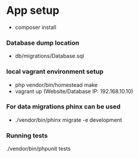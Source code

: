 # App setup

+ composer install

### Database dump location

+ db/migrations/Database.sql

### local vagrant environment setup

+ php vendor/bin/homestead make
+ vagrant up
(Website/Database IP: 192.168.10.10)

### For data migrations phinx can be used

+ ./vendor/bin/phinx migrate -e development

### Running tests

./vendor/bin/phpunit tests